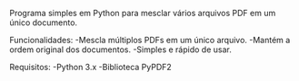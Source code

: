 Programa simples em Python para mesclar vários arquivos PDF em um único documento.

Funcionalidades:
-Mescla múltiplos PDFs em um único arquivo.
-Mantém a ordem original dos documentos.
-Simples e rápido de usar.

Requisitos:
-Python 3.x
-Biblioteca PyPDF2
